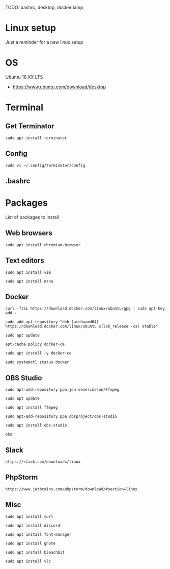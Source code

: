 TODO: bashrc, desktop, docker lamp

# Linux setup
Just a reminder for a new linux setup

# OS
Ubuntu 16.XX LTS
 - https://www.ubuntu.com/download/desktop
 
# Terminal
## Get Terminator
````
sudo apt install terminator
````

## Config
````
sudo vi ~/.config/terminator/config
````

## .bashrc


# Packages
List of packages to install

## Web browsers
````
sudo apt install chromium-browser

````

## Text editors
````
sudo apt install vim

sudo apt install nano
````

## Docker
````
curl -fsSL https://download.docker.com/linux/ubuntu/gpg | sudo apt-key add -

sudo add-apt-repository "deb [arch=amd64] https://download.docker.com/linux/ubuntu $(lsb_release -cs) stable"

sudo apt update

apt-cache policy docker-ce

sudo apt install -y docker-ce

sudo systemctl status docker
````

## OBS Studio
````
sudo apt-add-repository ppa:jon-severinsson/ffmpeg

sudo apt update

sudo apt install ffmpeg

sudo apt-add-repository ppa:obsproject/obs-studio

sudo apt install obs-studio

obs
````

## Slack
````
https://slack.com/downloads/linux
````

## PhpStorm
````
https://www.jetbrains.com/phpstorm/download/#section=linux
````

## Misc
````
sudo apt install curl

sudo apt install discord

sudo apt install font-manager

sudo apt install gnote

sudo apt install bleachbit

sudo apt install vlc
````
